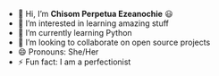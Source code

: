 - 👋 Hi, I’m **Chisom Perpetua Ezeanochie** 😃
- 👀 I’m interested in learning amazing stuff
- 🌱 I’m currently learning Python
- 💞️ I’m looking to collaborate on open source projects 
- 😄 Pronouns: She/Her
- ⚡ Fun fact: I am a perfectionist

<!---
Chisom-cyber/Chisom-cyber is a ✨ special ✨ repository because its `README.md` (this file) appears on your GitHub profile.
You can click the Preview link to take a look at your changes.
--->
